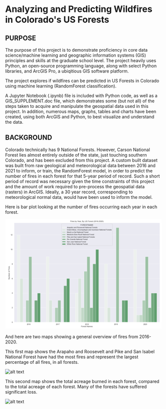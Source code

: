 # Analyzing and Predicting Wildfires in Colorado's US Forests

## PURPOSE
The purpose of this project is to demonstrate proficiency in core data science/machine learning and geographic information systems (GIS) principles and skills at the graduate school level. The project heavily uses Python, an open-source programming language, along with select Python libraries, and ArcGIS Pro, a ubiqitious GIS software platform. 

The project explores if wildfires can be predicted in US Forests in Colorado using machine learning (RandomForest classification).

A Jupyter Notebook (.ipynb) file is included with Python code, as well as a GIS_SUPPLEMENT.doc file, which demonstrates some (but not all) of the steps taken to acquire and manipulate the geospatial data used in this project. In addition, numerous maps, graphs, tables and charts have been created, using both ArcGIS and Python, to best visualize and understand the data.

## BACKGROUND
Colorado technically has 9 National Forests. However, Carson National Forest lies almost entirely outside of the state, just touching southern Colorado, and has been excluded from this project. A custom built dataset was built from raw geological and meteorological data between 2016 and 2021 to inform, or train, the RandomForest model, in order to predict the number of fires in each forest for that 5-year period of record. Such a short period of record was necessary given the time constraints of this project and the amount of work required to pre-process the geospatial data (rasters) in ArcGIS. Ideally, a 30 year record, corresponding to meteorological normal data, would have been used to inform the model. 

Here is bar plot looking at the number of fires occurring each year in each forest.

![alt text](https://github.com/sunnysidedenver/regis_msds_practicum2/blob/main/fires_byforest_byyear_barplot.PNG)

And here are two maps showing a general overview of fires from 2016-2020.

This first map shows the Arapaho and Roosevelt and Pike and San Isabel National Forest have had the most fires and represent the largest percentage of all fires, in all forests.

![alt text](https://github.com/sunnysidedenver/regis_msds_practicum2/blob/main/fire_overview.png)

This second map shows the total acreage burned in each forest, compared to the total acreage of each forest. Many of the forests have suffered significant loss.

![alt text](https://github.com/sunnysidedenver/regis_msds_practicum2/blob/main/fire_overview2.png)




